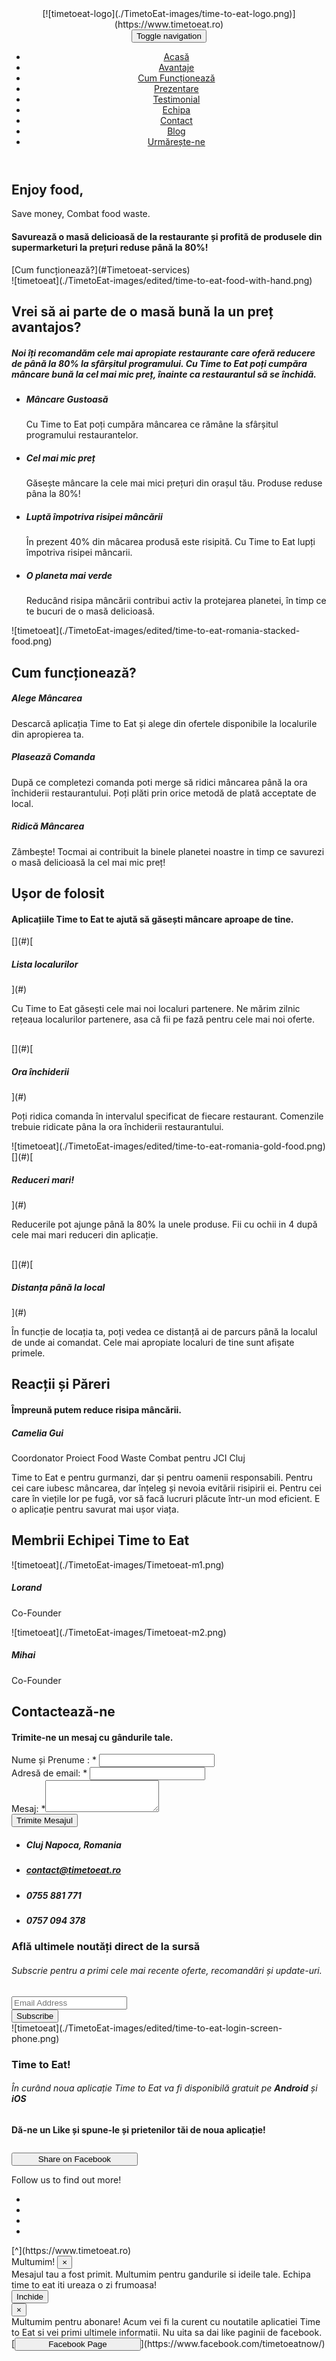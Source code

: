 <header class="navbar-fixed-top">

<div class="container">

<div class="row">

<div class="header_top">

<div class="col-md-1 col-sm-1">

<div class="logo_img">[![timetoeat-logo](./TimetoEat-images/time-to-eat-logo.png)](https://www.timetoeat.ro)</div>

</div>

<div class="col-md-11">

<div class="menu_bar">

<nav role="navigation" class="navbar navbar-default">

<div class="navbar-header"><button id="menu_slide" aria-controls="navbar" aria-expanded="false" data-toggle="collapse" class="navbar-toggle collapsed" type="button"><span class="sr-only">Toggle navigation</span><span class="icon-bar"></span><span class="icon-bar"></span><span class="icon-bar"></span></button></div>

<div class="collapse navbar-collapse" id="navbar">

*   [Acasă](https://www.timetoeat.ro)
*   [Avantaje](https://www.timetoeat.ro/#Timetoeat-advantages)
*   [Cum Funcționează](https://www.timetoeat.ro/#Timetoeat-services)
*   [Prezentare](https://www.timetoeat.ro/#Timetoeat-presentation)
*   [Testimonial](https://www.timetoeat.ro/#Timetoeat-testimonial)
*   [Echipa](https://www.timetoeat.ro/#Timetoeat-team)
*   [Contact](https://www.timetoeat.ro/#Timetoeat-contact)
*   [Blog](https://www.timetoeat.ro/blog/)
*   [Urmărește-ne](https://www.timetoeat.ro/#Timetoeat-follow-us)

</div>

</nav>

</div>

</div>

</div>

</div>

</div>

</header>

<section id="https://www.timetoeat.ro" class="top_banner_bg secondary-bg">

<div class="container">

<div class="row">

<div class="col-md-12">

<div class="col-md-6">

<div class="present">

# Enjoy food,
Save money,
Combat food waste.

#### Savurează o masă delicioasă de la restaurante și profită de produsele din supermarketuri la prețuri reduse până la 80%!

<div class="section_sub_btn">[Cum funcționează?](#Timetoeat-services)</div>

</div>

</div>

<div class="col-md-6">

<div class="present_img">![timetoeat](./TimetoEat-images/edited/time-to-eat-food-with-hand.png)</div>

</div>

</div>

</div>

</div>

</section>

<section id="Timetoeat-advantages" class="primary-bg">

<div class="container">

<div class="row">

<div class="col-md-12">

<div class="section_heading">

## Vrei să ai parte de o masă bună la un preț avantajos?

##### Noi îți recomandăm cele mai apropiate restaurante care oferă reducere de până la 80% la sfârșitul programului. Cu Time to Eat poți cumpăra mâncare bună la cel mai mic preț, înainte ca restaurantul să se închidă.

</div>

<div class="col-md-6">

<div class="features_detail">

*   ##### Mâncare Gustoasă

    Cu Time to Eat poți cumpăra mâncarea ce rămâne la sfârșitul programului restaurantelor.
*   ##### Cel mai mic preț

    Găsește mâncare la cele mai mici prețuri din orașul tău. Produse reduse pâna la 80%!
*   ##### Luptă împotriva risipei mâncării

    În prezent 40% din mâcarea produsă este risipită. Cu Time to Eat lupți împotriva risipei mâncarii.
*   ##### O planeta mai verde

    Reducând risipa mâncării contribui activ la protejarea planetei, în timp ce te bucuri de o masă delicioasă.

</div>

</div>

<div class="col-md-6">

<div class="features_img pull-left">![timetoeat](./TimetoEat-images/edited/time-to-eat-romania-stacked-food.png)</div>

</div>

</div>

</div>

</div>

</section>

<section id="Timetoeat-services" class="padding_bottom_50 our_service_bg">

<div class="container">

<div class="row">

<div class="col-md-12">

<div class="section_heading section_heading_2">

## Cum funcționează?

</div>

<div class="row text-center how-it-works">

<div class="col-md-4"><span class="fa-stack fa-4x circle-span"></span>

##### Alege Mâncarea

Descarcă aplicația Time to Eat și alege din ofertele disponibile la localurile din apropierea ta.

</div>

<div class="col-md-4"><span class="fa-stack fa-4x circle-span"></span>

##### Plasează Comanda

După ce completezi comanda poti merge să ridici mâncarea până la ora închiderii restaurantului. Poți plăti prin orice metodă de plată acceptate de local.

</div>

<div class="col-md-4"><span class="fa-stack fa-4x circle-span"></span>

##### Ridică Mâncarea

Zâmbește! Tocmai ai contribuit la binele planetei noastre in timp ce savurezi o masă delicioasă la cel mai mic preț!

</div>

</div>

</div>

</div>

</div>

</section>

<section id="Timetoeat-presentation" class="primary-bg">

<div class="container">

<div class="row">

<div class="col-md-12">

<div class="section_heading">

## Ușor de folosit

#### Aplicațiile Time to Eat te ajută să găsești mâncare aproape de tine.

</div>

<div class="col-md-4">

<div class="how_it_work_m text-right">[](#)[

##### Lista localurilor

](#)

Cu Time to Eat găsești cele mai noi localuri partenere. Ne mărim zilnic rețeaua localurilor partenere, asa că fii pe fază pentru cele mai noi oferte.

</div>

<div class="how_it_work_m text-right" style="margin-top:30px;">[](#)[

##### Ora închiderii

](#)

Poți ridica comanda în intervalul specificat de fiecare restaurant. Comenzile trebuie ridicate pâna la ora închiderii restaurantului.

</div>

</div>

<div class="col-md-4">

<div class="workng_img">![timetoeat](./TimetoEat-images/edited/time-to-eat-romania-gold-food.png)</div>

</div>

<div class="col-md-4">

<div class="how_it_work_m text-left ">[](#)[

##### Reduceri mari!

](#)

Reducerile pot ajunge până la 80% la unele produse. Fii cu ochii in 4 după cele mai mari reduceri din aplicație.

</div>

<div class="how_it_work_m text-left" style="margin-top:30px;">[](#)[

##### Distanța până la local

](#)

În funcție de locația ta, poți vedea ce distanță ai de parcurs până la localul de unde ai comandat. Cele mai apropiate localuri de tine sunt afișate primele.

</div>

</div>

</div>

</div>

</div>

</section>

<section id="Timetoeat-testimonial" class="testimonial_bg">

<div class="container">

<div class="row">

<div class="col-md-12">

<div class="section_heading section_heading_2">

## Reacții și Păreri

#### Împreună putem reduce risipa mâncării.

</div>

<div class="testimonial_slide">

<div class="testi_detail">

<div class="testi_img">

##### Camelia Gui

Coordonator Proiect Food Waste Combat pentru JCI Cluj

</div>

<div class="testi-text">

Time to Eat e pentru gurmanzi, dar și pentru oamenii responsabili. Pentru cei care iubesc mâncarea, dar înțeleg și nevoia evitării risipirii ei. Pentru cei care în viețile lor pe fugă, vor să facă lucruri plăcute într-un mod eficient. E o aplicație pentru savurat mai ușor viața.

</div>

</div>

</div>

</div>

</div>

</div>

</section>

<section id="Timetoeat-team" class="primary-bg">

<div class="container">

<div class="row">

<div class="col-md-12">

<div class="section_heading">

## Membrii Echipei Time to Eat

</div>

<div class="col-md-3">

<div class="member_detail">

<div class="member_img">![timetoeat](./TimetoEat-images/Timetoeat-m1.png)</div>

<div class="member_name">

##### Lorand

Co-Founder

</div>

</div>

</div>

<div class="col-md-3">

<div class="member_detail">

<div class="member_img">![timetoeat](./TimetoEat-images/Timetoeat-m2.png)</div>

<div class="member_name">

##### Mihai

Co-Founder

</div>

</div>

</div>

</div>

</div>

</div>

</section>

<section id="Timetoeat-contact" class="contact_bg">

<div class="container">

<div class="row">

<div class="col-md-12">

<div class="section_heading section_heading_2">

## Contactează-ne

#### Trimite-ne un mesaj cu gândurile tale.

</div>

<div class="col-md-6">

<div class="contact_form">

<form>

<div class="form-group"><label>Nume și Prenume : <span>*</span></label> <input class="form-control" name="name" id="nameInput" type="text"></div>

<div class="form-group"><label>Adresă de email: <span>*</span></label> <input class="form-control" name="email" id="emailInput" type="email"></div>

<div class="form-group"><label>Mesaj: <span>*</span></label><textarea class="form-textarea" name="messageInput" id="messageInput" rows="3"></textarea></div>

<div class="section_sub_btn"><button class="btn btn-default" type="button" id="submitButton">Trimite Mesajul</button></div>

</form>

</div>

</div>

<div class="col-md-6">

<div class="contact_text">

*   <span></span>

    ##### Cluj Napoca, Romania

*   <span></span>

    ##### contact@timetoeat.ro

*   <span></span>

    ##### 0755 881 771

*   <span></span>

    ##### 0757 094 378

</div>

</div>

</div>

</div>

</div>

</section>

<section id="Timetoeat-follow-us" class="primary-bg">

<div class="container">

<div class="row">

<div class="col-md-12">

<div class="col-md-4">

<div class="subscribe">

### Află ultimele noutăți direct de la sursă

###### Subscrie pentru a primi cele mai recente oferte, recomandări și update-uri.

<div class="subscribe_form">

<form>

<div class="form-group"><input class="form-control" id="emailSubscribeInput" placeholder="Email Address" type="email"></div>

</form>

<div class="section_sub_btn"><button class="btn btn-default" id="subscribeButton" type="submit">Subscribe</button></div>

</div>

</div>

</div>

<div class="col-md-4">

<div class="workng_img">![timetoeat](./TimetoEat-images/edited/time-to-eat-login-screen-phone.png)</div>

</div>

<div class="col-md-4">

<div class="subscribe">

### Time to Eat!

###### În curând noua aplicație Time to Eat va fi disponibilă gratuit pe <span>**Android** </span>și **iOS**

</div>

</div>

</div>

</div>

</div>

</section>

<footer class="third-bg">

<div class="container">

<div class="row">

<div class="col-md-12">

<div class="footer_top">

#### Dă-ne un Like și spune-le și prietenilor tăi de noua aplicație!

[<button style="width:40%; margin-top:10px;" type="button" class="btn btn-facebook">Share on Facebook</button>](https://www.facebook.com/sharer/sharer.php?s=100&p[url]=https://www.facebook.com/timetoeatnow/&p[images][0]=&p[title]=Cele%20mai%20bune%20oferte%20la%20mancare%20le%20gasesti%20pe%20Time%20to%20Eat[summary]=Noua20%aplicatie20%Time20%to20%Eat20%ofera20%utilizatorilor20%mancare20%la20%reduceri20%de20%pana20%la20%80%20%.20%Descarca20%acum20%de20%pe20%AppStore20%si20%PlayStore.)

Follow us to find out more!

*   [](https://facebook.com/timetoeatnow)
*   [](https://linkedin.com/)
*   [](https://youtube.com/)
*   [](https://www.instagram.com)

</div>

</div>

</div>

</div>

<div class="footer_bottom fourth-bg">[^](https://www.timetoeat.ro)</div>

</footer>

<script type="text/javascript">$(document).ready(function () { $("#menu_slide").click(function () { $("#navbar").slideToggle('normal'); }); });</script> <script type="text/javascript">$(document).ready(function () { $('#navbar > ul > li:has(ul)').addClass("has-sub"); $('#navbar > ul > li > a').click(function () { var checkElement = $(this).next(); $('#navbar li').removeClass('dropdown'); $(this).closest('li').addClass('dropdown'); if ((checkElement.is('ul')) && (checkElement.is(':visible'))) { $(this).closest('li').removeClass('dropdown'); checkElement.slideUp('normal'); } if ((checkElement.is('ul')) && (!checkElement.is(':visible'))) { $('#navbar ul ul:visible').slideUp('normal'); checkElement.slideDown('normal'); } if (checkElement.is('ul')) { return false; } else { return true; } }); }); <!--end--></script> <script type="text/javascript">$("#navbar").on("click", function (event) { event.stopPropagation(); }); $(".dropdown-menu").on("click", function (event) { event.stopPropagation(); }); $(document).on("click", function (event) { $(".dropdown-menu").slideUp('normal'); }); $(".navbar-header").on("click", function (event) { event.stopPropagation(); }); $(document).on("click", function (event) { $("#navbar").slideUp('normal'); }); $('.nav a').on('click', function () { $('.navbar-toggle').click() }); $("#submitButton").click(function (data) { var email = $('#emailInput').val(); if (email === '') { return $('#emailInput').attr("placeholder", 'Va rugam sa introduceti o adresa de email'); } var messageRequestBody = { email: $('#emailInput').val(), name: $('#nameInput').val(), message: $('#messageInput').val() }; $.ajax({ type: "POST", contentType: 'application/json', url: "https://timetoeat.ro/api/contact/message", data: JSON.stringify(messageRequestBody), success: function () { $('#confirm-submit').modal('show'); }, error: function () { $('.modal').modal('hide'); $('#error').modal('show'); }, }) }); $("#subscribeButton").click(function (data) { var emailInput = $('#emailSubscribeInput').val(); if (emailInput === '') { return $('#emailSubscribeInput').attr("placeholder", 'Va rugam sa introduceti o adresa de email'); } var requestBody = { email: emailInput }; $.ajax({ type: "POST", url: "https://timetoeat.ro/api/contact/subscribe", contentType: 'application/json', data: JSON.stringify(requestBody), success: function () { $('#confirm-subscribe').modal('show'); }, error: function () { $('.modal').modal('hide'); $('#error').modal('show'); }, }) });</script>

<div class="modal" id="confirm-submit" aria-hidden="true">

<div class="modal-dialog">

<div class="modal-content">

<div class="modal-header">Multumim! <button type="button" class="close" data-dismiss="modal" aria-label="Close"><span aria-hidden="true">×</span></button></div>

<div class="modal-body">Mesajul tau a fost primit.
Multumim pentru gandurile si ideile tale. Echipa time to eat iti ureaza o zi frumoasa!</div>

<div class="modal-footer"><button type="button" class="btn btn-info btn-block" data-dismiss="modal">Inchide</button></div>

</div>

</div>

</div>

<div class="modal" id="confirm-subscribe" aria-hidden="true">

<div class="modal-dialog">

<div class="modal-content">

<div class="modal-header"><button type="button" class="close" data-dismiss="modal" aria-label="Close"><span aria-hidden="true">×</span></button></div>

<div class="modal-body">Multumim pentru abonare! Acum vei fi la curent cu noutatile aplicatiei Time to Eat si vei primi ultimele informatii. Nu uita sa dai like paginii de facebook.</div>

<div class="modal-footer">[<button style="width:40%; margin-bottom:10px;" type="button" class="btn btn-facebook center-block">Facebook Page</button>](https://www.facebook.com/timetoeatnow/)</div>

</div>

</div>

</div>

<script>(function (d, s, id) { var js, fjs = d.getElementsByTagName(s)[0]; if (d.getElementById(id)) return; js = d.createElement(s); js.id = id; js.src = "//connect.facebook.net/ro_RO/sdk.js#xfbml=1&version=v2.10&appId=228557190977176"; fjs.parentNode.insertBefore(js, fjs); }(document, 'script', 'facebook-jssdk'));</script> <script type="application/ld+json">{ "@context": "http://schema.org", "@type": "FoodEstablishment", "name": "Time to Eat", "@id": "https://www.timetoeat.ro", "url": "https://www.timetoeat.ro", "logo": "./TimetoEat-images/time-to-eat-logo.png", "image": "./TimetoEat-images/time-to-eat-logo.png", "address": { "@type": "PostalAddress", "streetAddress": "Calea Turzii nr. 227A ap. 63", "addressLocality": " Cluj-Napoca", "addressRegion": "RO", "postalCode": "400000" }, "email": "contact.timetoeat@gmail.com", "telePhone": "+40755881771", "sameAs": [ "https://www.facebook.com/timetoeatnow/", "https://www.instagram.com/timetoeatromania/", "https://www.linkedin.com/company/18147692/", "https://plus.google.com/u/3/b/117150894356548666004/117150894356548666004", "https://goo.gl/maps/RN48FaPeWj42" ], "paymentAccepted": [ "cash" ], "openingHours": "Mo,Tu,We,Th,Fr,Sa,Su 08:00-23:00", "geo": { "@type": "GeoCoordinates", "latitude": "46.7453892", "longitude": "23.5905167" }, "priceRange":"$", "servesCuisine":[ "Middle Eastern", "Mediterranean" ], "potentialAction": { "@type": "BuyAction", "target": [ "https://www.timetoeat.ro", "android-app:https://itunes.apple.com/gb/app/time-to-eat-romania/id1309182561?mt=8", "ios-app:https://itunes.apple.com/gb/app/time-to-eat-romania/id1309182561?mt=8" ] } }</script> <link href="./TimetoEat-css/font-awesome.min.css" rel="stylesheet"> <link rel="stylesheet" href="./TimetoEat-css/animate.min.css">   <link href="https://fonts.googleapis.com/css?family=Roboto+Slab:400,300,700" rel="stylesheet" type="text/css"> <link href="https://fonts.googleapis.com/css?family=Open+Sans:400,600,700" rel="stylesheet" type="text/css">
